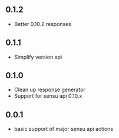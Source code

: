 ## 0.1.2
* Better 0.10.2 responses

## 0.1.1
* Simplify version api

## 0.1.0
* Clean up response generator
* Support for sensu api 0.10.x

## 0.0.1
* basic support of major sensu api actions


